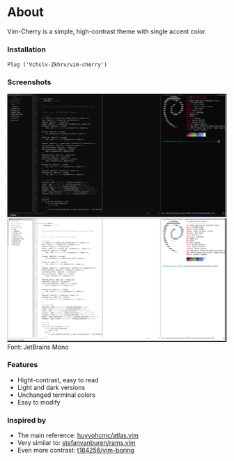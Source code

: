 # About

Vim-Cherry is a simple, high-contrast theme with single accent color.


### Installation

```vim script
Plug ('Vchslv-Zkhrv/vim-cherry')
```


### Screenshots

![dark](./screenshots/dark.png)
![light](./screenshots/light.png)
Font: JetBrains Mono


### Features

- Hight-contrast, easy to read
- Light and dark versions
- Unchanged terminal colors
- Easy to modify


### Inspired by

- The main reference: [huyvohcmc/atlas.vim](https://github.com/huyvohcmc/atlas.vim)
- Very similar to: [stefanvanburen/rams.vim](https://github.com/stefanvanburen/rams.vim)
- Even more contrast: [t184256/vim-boring](https://github.com/t184256/vim-boring)
